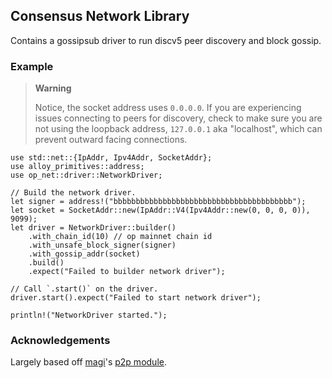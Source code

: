 ## Consensus Network Library

Contains a gossipsub driver to run discv5 peer discovery and block gossip.

### Example

> **Warning**
>
> Notice, the socket address uses `0.0.0.0`.
> If you are experiencing issues connecting to peers for discovery,
> check to make sure you are not using the loopback address,
> `127.0.0.1` aka "localhost", which can prevent outward facing connections.

```rust,no_run
use std::net::{IpAddr, Ipv4Addr, SocketAddr};
use alloy_primitives::address;
use op_net::driver::NetworkDriver;

// Build the network driver.
let signer = address!("bbbbbbbbbbbbbbbbbbbbbbbbbbbbbbbbbbbbbbbb");
let socket = SocketAddr::new(IpAddr::V4(Ipv4Addr::new(0, 0, 0, 0)), 9099);
let driver = NetworkDriver::builder()
    .with_chain_id(10) // op mainnet chain id
    .with_unsafe_block_signer(signer)
    .with_gossip_addr(socket)
    .build()
    .expect("Failed to builder network driver");

// Call `.start()` on the driver.
driver.start().expect("Failed to start network driver");

println!("NetworkDriver started.");
```

[!WARNING]: ###example

### Acknowledgements

Largely based off [magi](https://github.com/a16z/magi)'s [p2p module](https://github.com/a16z/magi/tree/master/src/network).

